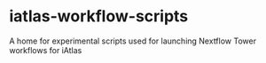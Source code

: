 # iatlas-workflow-scripts
A home for experimental scripts used for launching Nextflow Tower workflows for iAtlas
